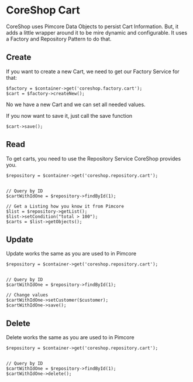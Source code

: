 # CoreShop Cart

CoreShop uses Pimcore Data Objects to persist Cart Information. But, it adds a little wrapper around it to be mire
dynamic and configurable. It uses a Factory and Repository Pattern to do that.

## Create

If you want to create a new Cart, we need to get our Factory Service for that:

```
$factory = $container->get('coreshop.factory.cart');
$cart = $factory->createNew();
```

No we have a new Cart and we can set all needed values.

If you now want to save it, just call the save function

```
$cart->save();
```

## Read

To get carts, you need to use the Repository Service CoreShop provides you.

```
$repository = $container->get('coreshop.repository.cart');


// Query by ID
$cartWithIdOne = $repository->findById(1);

// Get a Listing how you know it from Pimcore
$list = $repository->getList();
$list->setCondition("total > 100");
$carts = $list->getObjects();

```

## Update

Update works the same as you are used to in Pimcore

```
$repository = $container->get('coreshop.repository.cart');


// Query by ID
$cartWithIdOne = $repository->findById(1);

// Change values
$cartWithIdOne->setCustomer($customer);
$cartWithIdOne->save();
```

## Delete

Delete works the same as you are used to in Pimcore

```
$repository = $container->get('coreshop.repository.cart');


// Query by ID
$cartWithIdOne = $repository->findById(1);
$cartWithIdOne->delete();
```